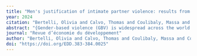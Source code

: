 ```yaml
---
title: "Men's justification of intimate partner violence: results from an experimental survey in Mali"
year: 2024
citation: "Bertelli, Olivia and Calvo, Thomas and Coulibaly, Massa and Coulibaly, Moussa and Lavallée, Emmanuelle and Mercier, Marion and Mesplé-Somps, Sandrine and Traoré, Ousmane Z, Men's justification of intimate partner violence: results from an experimental survey in Mali, Revue d’économie du développement, 2024"
abstract: "{Gender-based violence (GBV) is widespread across the world. While the majority of the literature focuses on women as the victims of GBV, this paper studies men’s justifications for and perpetration of GBV in Mali, one of the countries with the highest GBV prevalence rates in the world. We elicit the prevalence of eight GBV-related opinions and behaviors among men in Bamako, the capital city, by administering a set of list experiments that we compare to a set of direct questions to estimate response biases. We find large support for GBV: nearly one respondent in two supports female genital mutilation or intimate partner violence. Besides, one in four has already physically hit an adult woman. Our results also show that several questions suffer from significant response biases when asked directly. Support for female genital mutilation is overreported, with actual approval being lower than openly stated. Conversely, justification of intimate partner violence is underreported, likely due to social pressure against it. While response bias varies little with respondent characteristics, prevalence rates are systematically lower among men with a secondary level of education. Our results are in line with response bias being shaped by the legal framework addressing GBV as well as prevailing social norms, highlighting the need for caution when using data collected through direct questioning.}"
journal: "Revue d’économie du développement"
author: "Bertelli, Olivia and Calvo, Thomas and Coulibaly, Massa and Coulibaly, Moussa and Lavallée, Emmanuelle and Mercier, Marion and Mesplé-Somps, Sandrine and Traoré, Ousmane Z"
doi: "https://doi.org/EDD.383-384.0025"
---
```

